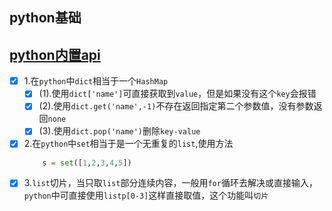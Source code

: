 python基础
---
## [python内置api](https://docs.python.org/3/library/functions.html)
- [x] 1.在`python`中`dict`相当于一个`HashMap`
    - [x] (1).使用`dict['name']`可直接获取到`value`，但是如果没有这个`key`会报错
    - [x] (2).使用`dict.get('name',-1)`不存在返回指定第二个参数值，没有参数返回`none`
    - [x] (3).使用`dict.pop('name')`删除`key-value`
- [x] 2.在`python`中`set`相当于是一个无重复的`list`,使用方法
    ``` python
        s = set([1,2,3,4,5])
    ```
- [x] 3.`list`切片，当只取`list`部分连续内容，一般用`for`循环去解决或直接输入，`python`中可直接使用`listp[0-3]`这样直接取值，这个功能叫`切片`
